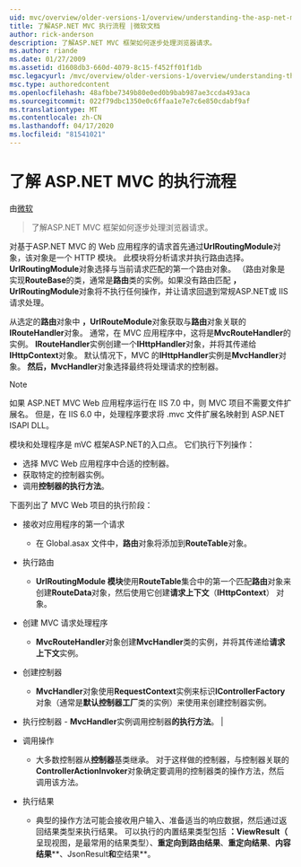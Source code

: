 ```yaml
---
uid: mvc/overview/older-versions-1/overview/understanding-the-asp-net-mvc-execution-process
title: 了解ASP.NET MVC 执行流程 |微软文档
author: rick-anderson
description: 了解ASP.NET MVC 框架如何逐步处理浏览器请求。
ms.author: riande
ms.date: 01/27/2009
ms.assetid: d1608db3-660d-4079-8c15-f452ff01f1db
msc.legacyurl: /mvc/overview/older-versions-1/overview/understanding-the-asp-net-mvc-execution-process
msc.type: authoredcontent
ms.openlocfilehash: 48afbbe7349b80e0ed0b9bab987ae3ccda493aca
ms.sourcegitcommit: 022f79dbc1350e0c6ffaa1e7e7c6e850cdabf9af
ms.translationtype: MT
ms.contentlocale: zh-CN
ms.lasthandoff: 04/17/2020
ms.locfileid: "81541021"
---
```

# <a name="understanding-the-aspnet-mvc-execution-process"></a>了解 ASP.NET MVC 的执行流程

由[微软](https://github.com/microsoft)

> 了解ASP.NET MVC 框架如何逐步处理浏览器请求。

对基于ASP.NET MVC 的 Web 应用程序的请求首先通过**UrlRoutingModule**对象，该对象是一个 HTTP 模块。 此模块将分析请求并执行路由选择。 **UrlRoutingModule**对象选择与当前请求匹配的第一个路由对象。 （路由对象是实现**RouteBase**的类，通常是**路由**类的实例。如果没有路由匹配 **，UrlRoutingModule**对象将不执行任何操作，并让请求回退到常规ASP.NET或 IIS 请求处理。

从选定的**路由**对象中 **，UrlRouteModule**对象获取与**路由**对象关联的**IRouteHandler**对象。 通常，在 MVC 应用程序中，这将是**MvcRouteHandler**的实例。 **IRouteHandler**实例创建一个**IHttpHandler**对象，并将其传递给**IHttpContext**对象。 默认情况下，MVC 的**IHttpHandler**实例是**MvcHandler**对象。 **然后，MvcHandler**对象选择最终将处理请求的控制器。

> [!NOTE]
> 如果 ASP.NET MVC Web 应用程序运行在 IIS 7.0 中，则 MVC 项目不需要文件扩展名。 但是，在 IIS 6.0 中，处理程序要求将 .mvc 文件扩展名映射到 ASP.NET ISAPI DLL。

模块和处理程序是 mVC 框架ASP.NET的入口点。 它们执行下列操作：

- 选择 MVC Web 应用程序中合适的控制器。
- 获取特定的控制器实例。
- 调用**控制器的执行方法**。

下面列出了 MVC Web 项目的执行阶段：

- 接收对应用程序的第一个请求 

    - 在 Global.asax 文件中，**路由**对象将添加到**RouteTable**对象。
- 执行路由 

    - **UrlRoutingModule 模块**使用**RouteTable**集合中的第一个匹配**路由**对象来创建**RouteData**对象，然后使用它创建**请求上下文**（**IHttpContext**） 对象。
- 创建 MVC 请求处理程序 

    - **MvcRouteHandler**对象创建**MvcHandler**类的实例，并将其传递给**请求上下文**实例。
- 创建控制器 

    - **MvcHandler**对象使用**RequestContext**实例来标识**IControllerFactory**对象（通常是**默认控制器工厂**类的实例）来使用来创建控制器实例。
- 执行控制器 - **MvcHandler**实例调用控制器**的执行方法**。 |
- 调用操作 

    - 大多数控制器从**控制器**基类继承。 对于这样做的控制器，与控制器关联的**ControllerActionInvoker**对象确定要调用的控制器类的操作方法，然后调用该方法。
- 执行结果 

    - 典型的操作方法可能会接收用户输入、准备适当的响应数据，然后通过返回结果类型来执行结果。 可以执行的内置结果类型包括 **：ViewResult（** 呈现视图，是最常用的结果类型）、**重定向到路由结果**、**重定向结果**、**内容结果****、JsonResult**和**空结果**。
